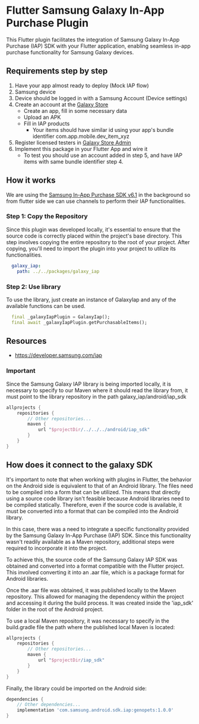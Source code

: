 # Flutter Samsung Galaxy In-App Purchase Plugin

This Flutter plugin facilitates the integration of Samsung Galaxy In-App Purchase (IAP) SDK with your Flutter application, enabling seamless in-app purchase functionality for Samsung Galaxy devices. 

## Requirements step by step

1. Have your app almost ready to deploy (Mock IAP flow)
2. Samsung device
3. Device should be logged in with a Samsung Account (Device settings)
4. Create an account at the [Galaxy Store](https://seller.samsungapps.com/)
   - Create an app, fill in some necessary data
   - Upload an APK
   - Fill in IAP products
     - Your items should have similar id using your app's bundle identifier com.app.mobile.dev_item_xyz
5. Register licensed testers in [Galaxy Store Admin](https://seller.samsungapps.com/member/getSellerDetail.as)
6. Implement this package in your Flutter App and wire it
   - To test you should use an account added in step 5, and have IAP items with same bundle identifier step 4.

## How it works

We are using the [Samsung In-App Purchase SDK v6.1](https://developer.samsung.com/iap/release-note.html) in the background so from flutter side we can use channels to perform their IAP functionalities.

### Step 1: Copy the Repository

Since this plugin was developed locally, it's essential to ensure that the source code is correctly placed within the project's base directory. This step involves copying the entire repository to the root of your project. After copying, you'll need to import the plugin into your project to utilize its functionalities.

```yaml
  galaxy_iap:
    path: ../../packages/galaxy_iap
```

### Step 2: Use library
To use the library, just create an instance of GalaxyIap and any of the available functions can be used.

```dart
  final _galaxyIapPlugin = GalaxyIap();
  final await _galaxyIapPlugin.getPurchasableItems();
```
## Resources
- https://developer.samsung.com/iap
### Important

Since the Samsung Galaxy IAP library is being imported locally, it is necessary to specify to our Maven where it should read the library from, it must point to the library repository in the path galaxy_iap/android/iap_sdk

```groovy
allprojects {
    repositories {
        // Other repositories...
        maven {
            url "$projectDir/../../../android/iap_sdk"
        }
    }
}
```

## How does it connect to the galaxy SDK

It's important to note that when working with plugins in Flutter, the behavior on the Android side is equivalent to that of an Android library. The files need to be compiled into a form that can be utilized. This means that directly using a source code library isn't feasible because Android libraries need to be compiled statically. Therefore, even if the source code is available, it must be converted into a format that can be compiled into the Android library.

In this case, there was a need to integrate a specific functionality provided by the Samsung Galaxy In-App Purchase (IAP) SDK. Since this functionality wasn't readily available as a Maven repository, additional steps were required to incorporate it into the project.

To achieve this, the source code of the Samsung Galaxy IAP SDK was obtained and converted into a format compatible with the Flutter project. This involved converting it into an .aar file, which is a package format for Android libraries.

Once the .aar file was obtained, it was published locally to the Maven repository. This allowed for managing the dependency within the project and accessing it during the build process. It was created inside the 'iap_sdk' folder in the root of the Android project.

To use a local Maven repository, it was necessary to specify in the build.gradle file the path where the published local Maven is located:
```groovy
allprojects {
    repositories {
        // Other repositories...
        maven {
            url "$projectDir/iap_sdk"
        }
    }
}
```

Finally, the library could be imported on the Android side:

```groovy
dependencies {
    // Other dependencies...
    implementation 'com.samsung.android.sdk.iap:genopets:1.0.0'
}
```